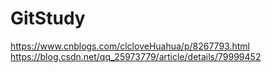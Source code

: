 # GitStudy
https://www.cnblogs.com/clcloveHuahua/p/8267793.html
https://blog.csdn.net/qq_25973779/article/details/79999452
